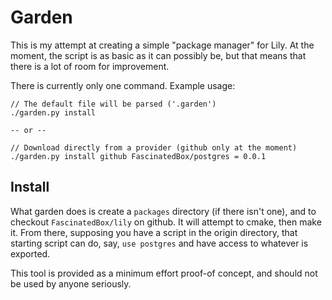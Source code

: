 Garden
======

This is my attempt at creating a simple "package manager" for Lily. At the
moment, the script is as basic as it can possibly be, but that means that there
is a lot of room for improvement.

There is currently only one command. Example usage:

```
// The default file will be parsed ('.garden')
./garden.py install

-- or --

// Download directly from a provider (github only at the moment)
./garden.py install github FascinatedBox/postgres = 0.0.1
```

## Install
What garden does is create a `packages` directory (if there isn't one), and
to checkout `FascinatedBox/lily` on github. It will attempt to cmake, then make
it. From there, supposing you have a script in the origin directory, that
starting script can do, say, `use postgres` and have access to whatever is
exported.


This tool is provided as a minimum effort proof-of concept, and should not be
used by anyone seriously.

